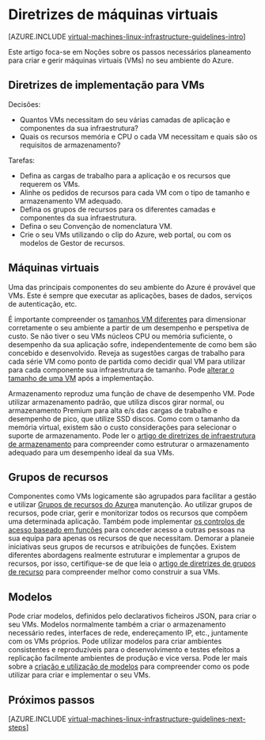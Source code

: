 <properties
    pageTitle="Diretrizes de máquinas virtuais Linux | Microsoft Azure"
    description="Saiba mais sobre as diretrizes de estrutura e implementação chaves para implementar máquinas virtuais de Linux no Azure"
    documentationCenter=""
    services="virtual-machines-linux"
    authors="iainfoulds"
    manager="timlt"
    editor=""
    tags="azure-resource-manager"/>

<tags
    ms.service="virtual-machines-linux"
    ms.workload="infrastructure-services"
    ms.tgt_pltfrm="vm-linux"
    ms.devlang="na"
    ms.topic="article"
    ms.date="09/08/2016"
    ms.author="iainfou"/>

# <a name="virtual-machines-guidelines"></a>Diretrizes de máquinas virtuais

[AZURE.INCLUDE [virtual-machines-linux-infrastructure-guidelines-intro](../../includes/virtual-machines-linux-infrastructure-guidelines-intro.md)] 

Este artigo foca-se em Noções sobre os passos necessários planeamento para criar e gerir máquinas virtuais (VMs) no seu ambiente do Azure.

## <a name="implementation-guidelines-for-vms"></a>Diretrizes de implementação para VMs
Decisões:

- Quantos VMs necessitam do seu várias camadas de aplicação e componentes da sua infraestrutura?
- Quais os recursos memória e CPU o cada VM necessitam e quais são os requisitos de armazenamento?

Tarefas:

- Defina as cargas de trabalho para a aplicação e os recursos que requerem os VMs.
- Alinhe os pedidos de recursos para cada VM com o tipo de tamanho e armazenamento VM adequado.
- Defina os grupos de recursos para os diferentes camadas e componentes da sua infraestrutura.
- Defina o seu Convenção de nomenclatura VM.
- Crie o seu VMs utilizando o clip do Azure, web portal, ou com os modelos de Gestor de recursos.

## <a name="virtual-machines"></a>Máquinas virtuais

Uma das principais componentes do seu ambiente do Azure é provável que VMs. Este é sempre que executar as aplicações, bases de dados, serviços de autenticação, etc.

É importante compreender os [tamanhos VM diferentes](virtual-machines-linux-sizes.md) para dimensionar corretamente o seu ambiente a partir de um desempenho e perspetiva de custo. Se não tiver o seu VMs núcleos CPU ou memória suficiente, o desempenho da sua aplicação sofre, independentemente de como bem são concebido e desenvolvido. Reveja as sugestões cargas de trabalho para cada série VM como ponto de partida como decidir qual VM para utilizar para cada componente sua infraestrutura de tamanho. Pode [alterar o tamanho de uma VM](virtual-machines-linux-change-vm-size.md) após a implementação.

Armazenamento reproduz uma função de chave de desempenho VM. Pode utilizar armazenamento padrão, que utiliza discos girar normal, ou armazenamento Premium para alta e/s das cargas de trabalho e desempenho de pico, que utilize SSD discos. Como com o tamanho da memória virtual, existem são o custo considerações para selecionar o suporte de armazenamento. Pode ler o [artigo de diretrizes de infraestrutura de armazenamento](virtual-machines-linux-infrastructure-storage-solutions-guidelines.md) para compreender como estruturar o armazenamento adequado para um desempenho ideal da sua VMs.


## <a name="resource-groups"></a>Grupos de recursos
Componentes como VMs logicamente são agrupados para facilitar a gestão e utilizar [Grupos de recursos do Azure](../azure-resource-manager/resource-group-overview.md)a manutenção. Ao utilizar grupos de recursos, pode criar, gerir e monitorizar todos os recursos que compõem uma determinada aplicação. Também pode implementar [os controlos de acesso baseado em funções](../active-directory/role-based-access-control-what-is.md) para conceder acesso a outras pessoas na sua equipa para apenas os recursos de que necessitam. Demorar a planeie iniciativas seus grupos de recursos e atribuições de funções. Existem diferentes abordagens realmente estruturar e implementar a grupos de recursos, por isso, certifique-se de que leia o [artigo de diretrizes de grupos de recurso](virtual-machines-linux-infrastructure-resource-groups-guidelines.md) para compreender melhor como construir a sua VMs.


## <a name="templates"></a>Modelos 
Pode criar modelos, definidos pelo declarativos ficheiros JSON, para criar o seu VMs. Modelos normalmente também a criar o armazenamento necessário redes, interfaces de rede, endereçamento IP, etc., juntamente com os VMs próprios. Pode utilizar modelos para criar ambientes consistentes e reproduzíveis para o desenvolvimento e testes efeitos a replicação facilmente ambientes de produção e vice versa. Pode ler mais sobre a [criação e utilização de modelos](../azure-resource-manager/resource-group-overview.md#template-deployment) para compreender como os pode utilizar para criar e implementar o seu VMs.


## <a name="next-steps"></a>Próximos passos
[AZURE.INCLUDE [virtual-machines-linux-infrastructure-guidelines-next-steps](../../includes/virtual-machines-linux-infrastructure-guidelines-next-steps.md)] 
